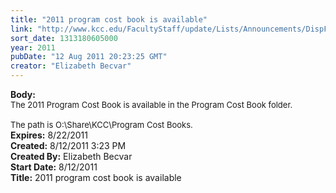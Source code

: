 ```yaml
---
title: "2011 program cost book is available"
link: "http://www.kcc.edu/FacultyStaff/update/Lists/Announcements/DispForm.aspx?ID=406"
sort_date: 1313180605000
year: 2011
pubDate: "12 Aug 2011 20:23:25 GMT"
creator: "Elizabeth Becvar"
---
```


<div><b>Body:</b> <div class=ExternalClass3FFFED540B3A4B77B68F1C312DC4987E><div><font size=2>The 2011 Program Cost Book is available in the Program Cost Book folder.</font></div>
<div><font size=2><br>The path is O:\Share\KCC\Program Cost Books.<br></div></font></div></div>
<div><b>Expires:</b> 8/22/2011</div>
<div><b>Created:</b> 8/12/2011 3:23 PM</div>
<div><b>Created By:</b> Elizabeth Becvar</div>
<div><b>Start Date:</b> 8/12/2011</div>
<div><b>Title:</b> 2011 program cost book is available</div>
